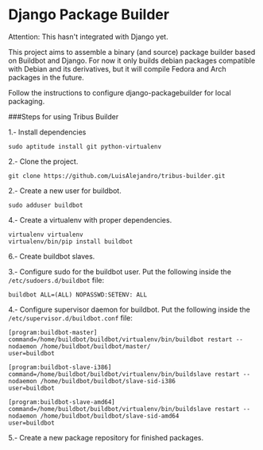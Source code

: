 Django Package Builder
======================

Attention: This hasn't integrated with Django yet.

This project aims to assemble a binary (and source) package builder based on Buildbot and Django. For now it only builds debian packages compatible with Debian and its derivatives, but it will compile Fedora and Arch packages in the future.

Follow the instructions to configure django-packagebuilder for local packaging.

###Steps for using Tribus Builder

1.- Install dependencies

    sudo aptitude install git python-virtualenv

2.- Clone the project.

    git clone https://github.com/LuisAlejandro/tribus-builder.git

2.- Create a new user for buildbot.

    sudo adduser buildbot

4.- Create a virtualenv with proper dependencies.

    virtualenv virtualenv
    virtualenv/bin/pip install buildbot

6.- Create buildbot slaves.

3.- Configure sudo for the buildbot user. Put the following inside the ``/etc/sudoers.d/buildbot`` file:

    buildbot ALL=(ALL) NOPASSWD:SETENV: ALL


4.- Configure supervisor daemon for buildbot. Put the following inside the ``/etc/supervisor.d/buildbot.conf`` file:

    [program:buildbot-master]
    command=/home/buildbot/buildbot/virtualenv/bin/buildbot restart --nodaemon /home/buildbot/buildbot/master/
    user=buildbot

    [program:buildbot-slave-i386]
    command=/home/buildbot/buildbot/virtualenv/bin/buildslave restart --nodaemon /home/buildbot/buildbot/slave-sid-i386
    user=buildbot

    [program:buildbot-slave-amd64]
    command=/home/buildbot/buildbot/virtualenv/bin/buildslave restart --nodaemon /home/buildbot/buildbot/slave-sid-amd64
    user=buildbot


5.- Create a new package repository for finished packages.
